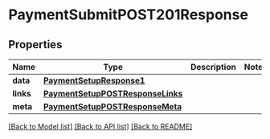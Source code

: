 # PaymentSubmitPOST201Response

## Properties
Name | Type | Description | Notes
------------ | ------------- | ------------- | -------------
**data** | [**PaymentSetupResponse1**](PaymentSetupResponse1.md) |  | 
**links** | [**PaymentSetupPOSTResponseLinks**](PaymentSetupPOSTResponseLinks.md) |  | 
**meta** | [**PaymentSetupPOSTResponseMeta**](PaymentSetupPOSTResponseMeta.md) |  | 

[[Back to Model list]](../README.md#documentation-for-models) [[Back to API list]](../README.md#documentation-for-api-endpoints) [[Back to README]](../README.md)


